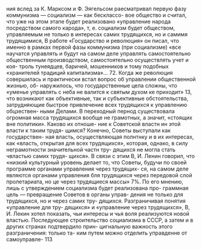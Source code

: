 ния вслед за К. Марксом и Ф. Эягельсом раесматривал
первую фазу коммунизма — социализм — как бесклассо-
вое общество и считал, что уже на этом этапе будет
реализовано «управление народа посредством самого
карода», т, е. социализм будет обществом, управляемым
не только в интересах самих трудящихся, но и самимя
трудящимися, В работе «Государство и революция» он
писал, что именно в рамках первой фазы коммунизма
(при социализме) «все научатся управлять и будут
на самом деле управлять самостоятельно общественным
производством, самостоятельно осуществлять учет и коя-
троль тунеядцев, баричей, мошенников и тому подобных
«хранителей традиций капитализма»... 72.
Когда же революция совершилась и практически
встал вопрос об управлении общественной жизнью, об-
наружилось, что государственные цела сложны, что
«уменье управлять с неба не валится к святым духом
ке приходит» 13, что возникают как объективные, так
и субъективные обстоятельства, затрудняющие быстрое
привлечение всех трудящихся к управлению обцзествен-
ными Делами. В переходный пернод существовала
огромная масса трудящихся вообще не грамотных,
а значит, «стоящих вне политики». Каково их отноше-
ние к Советской властн ин этой власти к таким трудя-
щимся? Конечно, Советы выступали как государствен-
ная власть, осуществляющая полнтнку и в их интересах,
как «власть, открытая для всех трудящихся», которая,
однако, в силу неграмотности значительной частн тру-
дящихся не могла стать чвластью самих трудя-
щихся».
В связи с этим В, И. Ленин говорил, что «низкий
культурный уровень делает то, что Советы, будучи по
своей программе органами управления через трудящих-
ся, на самом деле являются органами управления бля
трудящихся через передовой слой пролетариата, но
це через трудящиеся массы» 7%. По его мнению, лишь
с утверждением социализма будет реализована про-
граммная цель — превращение Советов в органы управ-
дения не только для трудящихся, но и через самих тру-
дящихся. Разграничивая понятия «управление для тру-
дящихся» и «управление через трудящихся», В, И. Лекин
хотел показать, чьи интересы и чья воля реализуются
новой властью. Последующее строительство социализма
в СССР, а затем и в других странах подтвердило прин-
цигнальную важность этого разграничения: только та-
ким путем можно отделить управденне от самоуправле-
113
